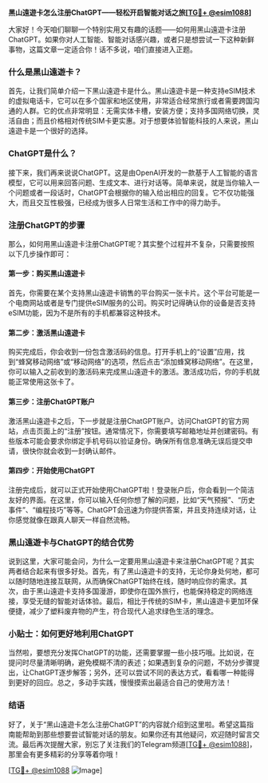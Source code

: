 **黑山遠遊卡怎么注册ChatGPT——轻松开启智能对话之旅[[TG💪+ @esim1088](https://t.me/s/esim1088)]**

大家好！今天咱们聊聊一个特别实用又有趣的话题——如何用黑山遠遊卡注册ChatGPT。如果你对人工智能、智能对话感兴趣，或者只是想尝试一下这种新鲜事物，这篇文章一定适合你！话不多说，咱们直接进入正题。

### 什么是黑山遠遊卡？

首先，让我们简单介绍一下黑山遠遊卡是什么。黑山遠遊卡是一种支持eSIM技术的虚拟电话卡，它可以在多个国家和地区使用，非常适合经常旅行或者需要跨国沟通的人群。它的优点非常明显：无需实体卡槽，安装方便；支持多国网络切换，灵活自由；而且价格相对传统SIM卡更实惠。对于想要体验智能科技的人来说，黑山遠遊卡是一个很好的选择。

### ChatGPT是什么？

接下来，我们再来说说ChatGPT。这是由OpenAI开发的一款基于人工智能的语言模型，它可以用来回答问题、生成文本、进行对话等。简单来说，就是当你输入一个问题或者一段话时，ChatGPT会根据你的输入给出相应的回复。它不仅功能强大，而且交互性极强，已经成为很多人日常生活和工作中的得力助手。

### 注册ChatGPT的步骤

那么，如何用黑山遠遊卡注册ChatGPT呢？其实整个过程并不复杂，只需要按照以下几步操作即可：

#### 第一步：购买黑山遠遊卡

首先，你需要在某个支持黑山遠遊卡销售的平台购买一张卡片。这个平台可能是一个电商网站或者是专门提供eSIM服务的公司。购买时记得确认你的设备是否支持eSIM功能，因为不是所有的手机都兼容这种技术。

#### 第二步：激活黑山遠遊卡

购买完成后，你会收到一份包含激活码的信息。打开手机上的“设置”应用，找到“蜂窝移动网络”或“移动网络”的选项，然后点击“添加蜂窝移动网络”。在这里，你可以输入之前收到的激活码来完成黑山遠遊卡的激活。激活成功后，你的手机就能正常使用这张卡了。

#### 第三步：注册ChatGPT账户

激活黑山遠遊卡之后，下一步就是注册ChatGPT账户。访问ChatGPT的官方网站，点击页面上的“注册”按钮。通常情况下，你需要填写邮箱地址并创建密码。有些版本可能会要求你绑定手机号码以验证身份。确保所有信息准确无误后提交申请，很快你就会收到一封确认邮件。

#### 第四步：开始使用ChatGPT

注册完成后，就可以正式开始使用ChatGPT啦！登录账户后，你会看到一个简洁友好的界面。在这里，你可以输入任何你想了解的问题，比如“天气预报”、“历史事件”、“编程技巧”等等。ChatGPT会迅速为你提供答案，并且支持连续对话，让你感觉就像在跟真人聊天一样自然流畅。

### 黑山遠遊卡与ChatGPT的结合优势

说到这里，大家可能会问，为什么一定要用黑山遠遊卡来注册ChatGPT呢？其实两者结合起来有很多好处。首先，有了黑山遠遊卡的支持，无论你身处何地，都可以随时随地连接互联网，从而确保ChatGPT始终在线，随时响应你的需求。其次，由于黑山遠遊卡支持多国漫游，即使你在国外旅行，也能保持稳定的网络连接，享受无缝的智能对话体验。最后，相比于传统的SIM卡，黑山遠遊卡更加环保便捷，减少了塑料废弃物的产生，符合现代人追求绿色生活的理念。

### 小贴士：如何更好地利用ChatGPT

当然啦，要想充分发挥ChatGPT的功能，还需要掌握一些小技巧哦。比如说，在提问时尽量清晰明确，避免模糊不清的表述；如果遇到复杂的问题，不妨分步骤提出，让ChatGPT逐步解答；另外，还可以尝试不同的表达方式，看看哪一种能得到更好的回应。总之，多动手实践，慢慢摸索出最适合自己的使用方法！

### 结语

好了，关于“黑山遠遊卡怎么注册ChatGPT”的内容就介绍到这里啦。希望这篇指南能帮助到那些想要尝试智能对话的朋友。如果你还有其他疑问，欢迎随时留言交流。最后再次提醒大家，别忘了关注我们的Telegram频道[[TG💪+ @esim1088](https://t.me/s/esim1088)]，那里会有更多精彩的分享等着你哦！

[[TG💪+ @esim1088](https://t.me/s/esim1088) ![Image](https://i.postimg.cc/4NQfJmqS/Snipaste-2025-05-13-00-14-12.png)]